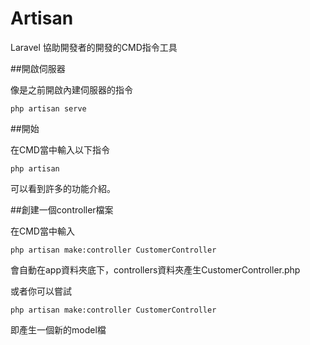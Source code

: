 # Artisan


Laravel 協助開發者的開發的CMD指令工具


##開啟伺服器

像是之前開啟內建伺服器的指令
```
php artisan serve
```

##開始

在CMD當中輸入以下指令
```
php artisan
```
可以看到許多的功能介紹。

##創建一個controller檔案

在CMD當中輸入
```
php artisan make:controller CustomerController

```
會自動在app資料夾底下，controllers資料夾產生CustomerController.php

或者你可以嘗試
```
php artisan make:controller CustomerController

```
即產生一個新的model檔









